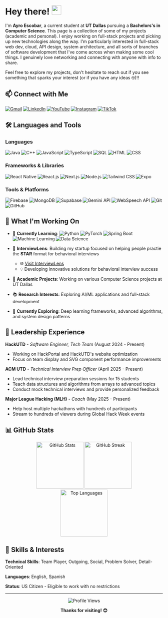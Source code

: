 # Hey there! <img src="https://raw.githubusercontent.com/MartinHeinz/MartinHeinz/master/wave.gif" width="30px" height="30px" />

I'm **Ayro Escobar**, a current student at **UT Dallas** pursuing a **Bachelors's in Computer Science**. This page is a collection of some of my projects (academic and personal). I enjoy working on full-stack projects and picking up new technologies along the way. I'm particularly interested in full-stack web dev, cloud, API design, system architecture, and all sorts of branches of software development that I've come across when making some cool things. I genuinely love networking and connecting with anyone with info to share.

Feel free to explore my projects, don't hesitate to reach out if you see something that sparks your interest (or if you have any ideas 🤓)!!

## 📫 Connect with Me

[![Gmail](https://img.shields.io/badge/Gmail-D14836?style=for-the-badge&logo=gmail&logoColor=white)](mailto:ayro.escobar@gmail.com)
[![LinkedIn](https://img.shields.io/badge/LinkedIn-0077B5?style=for-the-badge&logo=linkedin&logoColor=white)](https://linkedin.com/in/ayroescobar)
[![YouTube](https://img.shields.io/badge/YouTube-FF0000?style=for-the-badge&logo=youtube&logoColor=white)](https://youtube.com/@yAyroDevelops)
[![Instagram](https://img.shields.io/badge/Instagram-E4405F?style=for-the-badge&logo=instagram&logoColor=white)](https://instagram.com/ayro.afk)
[![TikTok](https://img.shields.io/badge/TikTok-000000?style=for-the-badge&logo=tiktok&logoColor=white)](https://tiktok.com/@a.y.r.o)

## 🛠️ Languages and Tools

### Languages
![Java](https://img.shields.io/badge/Java-ED8B00?style=for-the-badge&logo=openjdk&logoColor=white)
![C++](https://img.shields.io/badge/C%2B%2B-00599C?style=for-the-badge&logo=c%2B%2B&logoColor=white)
![JavaScript](https://img.shields.io/badge/JavaScript-F7DF1E?style=for-the-badge&logo=javascript&logoColor=black)
![TypeScript](https://img.shields.io/badge/TypeScript-007ACC?style=for-the-badge&logo=typescript&logoColor=white)
![SQL](https://img.shields.io/badge/SQL-336791?style=for-the-badge&logo=postgresql&logoColor=white)
![HTML](https://img.shields.io/badge/HTML5-E34F26?style=for-the-badge&logo=html5&logoColor=white)
![CSS](https://img.shields.io/badge/CSS3-1572B6?style=for-the-badge&logo=css3&logoColor=white)

### Frameworks & Libraries
![React Native](https://img.shields.io/badge/React_Native-20232A?style=for-the-badge&logo=react&logoColor=61DAFB)
![React.js](https://img.shields.io/badge/React-20232A?style=for-the-badge&logo=react&logoColor=61DAFB)
![Next.js](https://img.shields.io/badge/Next.js-000000?style=for-the-badge&logo=next.js&logoColor=white)
![Node.js](https://img.shields.io/badge/Node.js-43853D?style=for-the-badge&logo=node.js&logoColor=white)
![Tailwind CSS](https://img.shields.io/badge/Tailwind_CSS-38B2AC?style=for-the-badge&logo=tailwind-css&logoColor=white)
![Expo](https://img.shields.io/badge/Expo-1C1E24?style=for-the-badge&logo=expo&logoColor=white)

### Tools & Platforms
![Firebase](https://img.shields.io/badge/Firebase-039BE5?style=for-the-badge&logo=Firebase&logoColor=white)
![MongoDB](https://img.shields.io/badge/MongoDB-4EA94B?style=for-the-badge&logo=mongodb&logoColor=white)
![Supabase](https://img.shields.io/badge/Supabase-3ECF8E?style=for-the-badge&logo=supabase&logoColor=white)
![Gemini API](https://img.shields.io/badge/Gemini_AI-8E75B2?style=for-the-badge&logo=google&logoColor=white)
![WebSpeech API](https://img.shields.io/badge/WebSpeech_API-4285F4?style=for-the-badge&logo=google-chrome&logoColor=white)
![Git](https://img.shields.io/badge/Git-F05032?style=for-the-badge&logo=git&logoColor=white)
![GitHub](https://img.shields.io/badge/GitHub-100000?style=for-the-badge&logo=github&logoColor=white)

## 🚀 What I'm Working On

- 🌱 **Currently Learning**: 
  ![Python](https://img.shields.io/badge/Python-3776AB?style=flat-square&logo=python&logoColor=white)
  ![PyTorch](https://img.shields.io/badge/PyTorch-EE4C2C?style=flat-square&logo=pytorch&logoColor=white)
  ![Spring Boot](https://img.shields.io/badge/Spring_Boot-6DB33F?style=flat-square&logo=spring-boot&logoColor=white)
  ![Machine Learning](https://img.shields.io/badge/Machine_Learning-FF6F00?style=flat-square&logo=tensorflow&logoColor=white)
  ![Data Science](https://img.shields.io/badge/Data_Science-4CAF50?style=flat-square&logo=python&logoColor=white)

- 🚀 **InterviewLens**: Building my startup focused on helping people practie the **STAR** format for behavioral interviews
  - 🌐 [Visit InterviewLens](https://interview-lens.com)
  - 💡 Developing innovative solutions for behavioral interview success

- 🎯 **Academic Projects**: Working on various Computer Science projects at UT Dallas
- 📚 **Research Interests**: Exploring AI/ML applications and full-stack development
- 🔬 **Currently Exploring**: Deep learning frameworks, advanced algorithms, and system design patterns

## 💼 Leadership Experience

**HackUTD** - *Software Engineer, Tech Team* (August 2024 - Present)
- Working on HackPortal and HackUTD's website optimization
- Focus on team display and SVG component performance improvements

**ACM UTD** - *Technical Interview Prep Officer* (April 2025 - Present)
- Lead technical interview preparation sessions for 15 students
- Teach data structures and algorithms from arrays to advanced topics
- Conduct mock technical interviews and provide personalized feedback

**Major League Hacking (MLH)** - *Coach* (May 2025 - Present)
- Help host multiple hackathons with hundreds of participants
- Stream to hundreds of viewers during Global Hack Week events

## 📊 GitHub Stats

<div align="center">
  <img src="https://github-readme-stats.vercel.app/api?username=YOUR_USERNAME&show_icons=true&theme=tokyonight&count_private=true&hide_border=true" height="150" alt="GitHub Stats" />
  <img src="https://github-readme-streak-stats.herokuapp.com/?user=YOUR_USERNAME&theme=tokyonight&hide_border=true" height="150" alt="GitHub Streak" />
</div>

<div align="center">
  <img src="https://github-readme-stats.vercel.app/api/top-langs/?username=YOUR_USERNAME&layout=compact&theme=tokyonight&hide_border=true" height="150" alt="Top Languages" />
</div>

## 🎯 Skills & Interests

**Technical Skills**: Team Player, Outgoing, Social, Problem Solver, Detail-Oriented

**Languages**: English, Spanish

**Status**: US Citizen - Eligible to work with no restrictions

---

<div align="center">
  <img src="https://komarev.com/ghpvc/?username=YOUR_USERNAME&color=0891b2&style=flat-square" alt="Profile Views" />
</div>

<div align="center">
  
  **Thanks for visiting! 😊**
  
</div>
